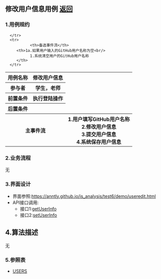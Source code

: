 ## 修改用户信息用例 [返回](../README.MD)

### 1.用例规约

<table>
      <tr>
			   <th>用例名称</th>
			   <th>修改用户信息</th>
      </tr>
      <tr>
			   <th>参与者</th>
			   <th>学生，老师</th>
      </tr>
      <tr>
			   <th>前置条件</th>
			   <th>执行登陆操作</th>
      </tr>
      <tr>
			   <th>后置条件</th>
			   <th></th>
      </tr>
      <tr>
			   <th colspan="2">主事件流</th>
         <th >1.用户填写GitHub用户名称<br/>
              2.修改用户信息<br/>
              3.提交用户信息<br/>
              4.系统保存用户信息
         </th>
      </tr>
      <tr>

      </tr>
      <tr>
			   <th>备选事件流</th>
         <th>1a.如果用户输入的GitHub用户名称为空<br/>
               1.系统清空用户的GitHub用户名称
         </th>
      </tr>
</table>

### 2.业务流程

  无

### 3.界面设计
  * 界面参照:https://anntly.github.io/is_analysis/test6/demo/useredit.html
  * API接口调用:
    * 接口1:[getUserInfo](../接口/getUserInfo.md)
    * 接口2:[setUserInfo](../接口/setUserInfo.md)

## 4.算法描述
  无

### 5.参照表
* [USERS](../数据库设计.md/#USERS)
